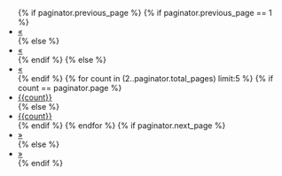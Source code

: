 <!-- pagination -->
<div class="pagination">
    <ul>
        {% if paginator.previous_page %}
            {% if paginator.previous_page == 1 %}
        <li><a href="{{ site.url }}/" title="前一页">&laquo;</a></li>
            {% else %}
        <li><a href="{{{ site.url }}/page{{paginator.previous_page}}" title="前一页">&laquo;</a></li>
            {% endif %}
        {% else %}
        <li class="disabled"><a href="#" title="前一页">&laquo;</a></li>
        {% endif %}
        {% for count in (2..paginator.total_pages) limit:5 %}
            {% if count == paginator.page %}
        <li class="disabled"><a href="#">{{count}}</a></li>
            {% else %}
        <li><a href="{{{ site.url }}/page{{count}}">{{count}}</a></li>
            {% endif %}
        {% endfor %}
        {% if paginator.next_page %}
        <li><a href="{{{ site.url }}/page{{paginator.next_page}}" title="后一页">&raquo;</a></li>
        {% else %}
        <li class="disabled"><a href="#" title="后一页">&raquo;</a></li>
        {% endif %}
    </ul>
</div>
<!-- /pagination -->
<!-- 第{{paginator.page}}页/共{{paginator.total_pages}}页 -->